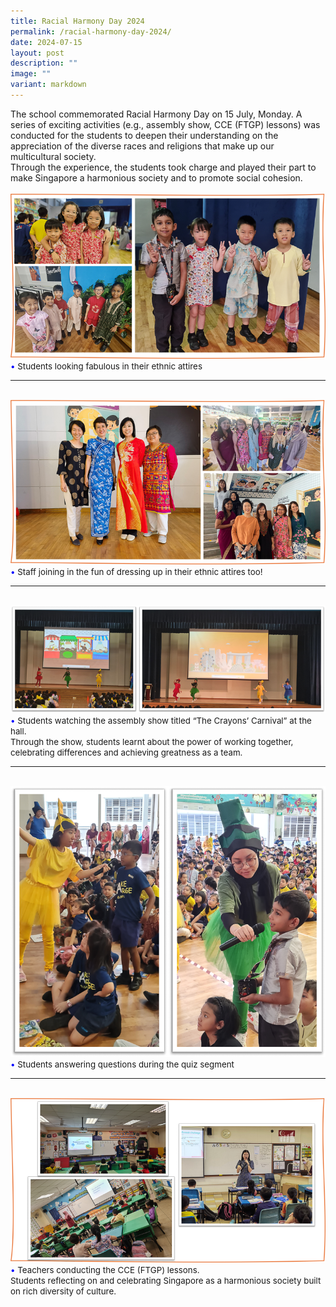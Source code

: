 ```yaml
---
title: Racial Harmony Day 2024
permalink: /racial-harmony-day-2024/
date: 2024-07-15
layout: post
description: ""
image: ""
variant: markdown
---
```

The school commemorated Racial Harmony Day on 15 July, Monday. A series of exciting activities (e.g., assembly show, CCE (FTGP) lessons) was conducted for the students to deepen their understanding on the appreciation of the diverse races and religions that make up our multicultural society.
<br>
Through the experience, the students took charge and played their part to make Singapore a harmonious society and to promote social cohesion. <br><br>
<img src="/images/Happenings/RHD/RHD2024_1.png">
<span style="font-size:10pt;">
<span style="color:blue;">•</span> Students looking fabulous in their ethnic attires</span>
<hr><br>
<img src="/images/Happenings/RHD/RHD2024_2.png">
<span style="font-size:10pt;">
<span style="color:blue;">•</span> Staff joining in the fun of dressing up in their ethnic attires too!</span>
<hr><br>
<img src="/images/Happenings/RHD/RHD2024_3.png">
<span style="font-size:10pt;">
<span style="color:blue;">•</span> Students watching the assembly show titled “The Crayons’ Carnival” at the hall.  <br>
Through the show, students learnt about the power of working together, celebrating differences and achieving greatness as a team.
</span>
<hr><br>
<img src="/images/Happenings/RHD/RHD2024_4.png">
<span style="font-size:10pt;">
<span style="color:blue;">•</span> Students answering questions during the quiz segment</span>
<hr><br>
<img src="/images/Happenings/RHD/RHD2024_5.png">
<span style="font-size:10pt;">
<span style="color:blue;">•</span> Teachers conducting the CCE (FTGP) lessons. 
<br>
Students reflecting on and celebrating Singapore as a harmonious society built on rich diversity of culture.
</span>
